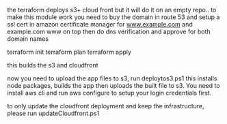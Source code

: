 the terraform deploys s3+ cloud front but it will do it on an empty repo..
to make this module work you need to buy the domain in route 53 and setup a ssl cert in amazon certificate manager for www.example.com and example.com www on top
then do dns verification and approve for both domain names

terraform init
terraform plan
terraform apply

this builds the s3 and cloudfront


now you need to upload the app files to s3, run deploytos3.ps1 this installs node packages, builds the app then uploads the built file to s3. You need to install aws cli and run aws configure to setup your login credentials first.


to only update the cloudfront deployment and keep the infrastructure, please run updateCloudfront.ps1